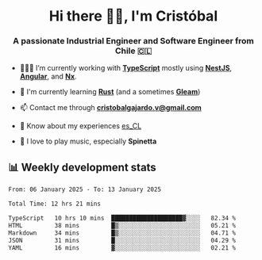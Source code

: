 <h1 align="center">Hi there ✌🏻, I'm Cristóbal</h1>
<h3 align="center">A passionate Industrial Engineer and Software Engineer from Chile 🇨🇱</h3>

- 🧑🏻‍💻 I’m currently working with **[TypeScript](https://www.typescriptlang.org)** mostly using **[NestJS](https://nestjs.com)**, **[Angular](https://angular.io)**, and **[Nx](https://nx.dev)**.

- 🌱 I'm currently learning **[Rust](https://www.rust-lang.org)** (and a sometimes **[Gleam](https://gleam.run/)**)

- 📫 Contact me through **cristobalgajardo.v@gmail.com**

- 📄 Know about my experiences [es_CL](https://bit.ly/cv-cristobal-gajardo)

- 🎸 I love to play music, especially **Spinetta**

## 📊 Weekly development stats

<!--START_SECTION:waka-->

```txt
From: 06 January 2025 - To: 13 January 2025

Total Time: 12 hrs 21 mins

TypeScript   10 hrs 10 mins  ████████████████████▓░░░░   82.34 %
HTML         38 mins         █▒░░░░░░░░░░░░░░░░░░░░░░░   05.21 %
Markdown     34 mins         █▒░░░░░░░░░░░░░░░░░░░░░░░   04.71 %
JSON         31 mins         █░░░░░░░░░░░░░░░░░░░░░░░░   04.29 %
YAML         16 mins         ▓░░░░░░░░░░░░░░░░░░░░░░░░   02.21 %
```

<!--END_SECTION:waka-->
